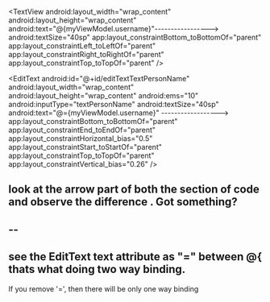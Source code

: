 <TextView android:layout_width="wrap_content"
android:layout_height="wrap_content"
android:text="@{myViewModel.username}"----------------->
android:textSize="40sp"
app:layout_constraintBottom_toBottomOf="parent"
app:layout_constraintLeft_toLeftOf="parent"
app:layout_constraintRight_toRightOf="parent"
app:layout_constraintTop_toTopOf="parent" />

<EditText android:id="@+id/editTextTextPersonName"
android:layout_width="wrap_content"
android:layout_height="wrap_content"
android:ems="10"
android:inputType="textPersonName"
android:textSize="40sp"
android:text="@={myViewModel.username}"   ------------------>
app:layout_constraintBottom_toBottomOf="parent"
app:layout_constraintEnd_toEndOf="parent"
app:layout_constraintHorizontal_bias="0.5"
app:layout_constraintStart_toStartOf="parent"
app:layout_constraintTop_toTopOf="parent"
app:layout_constraintVertical_bias="0.26" />


look at the arrow part of both the section of code and observe the difference  .
Got something?
--
--
--
see the EditText   text attribute as "="  between @{   thats what doing two way binding.
--
If you remove '=', then there will be only one way binding
